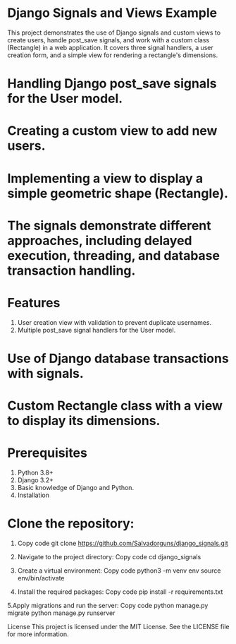 # Django Signals and Views Example
This project demonstrates the use of Django signals and custom views to create users, handle post_save signals, and work with a custom class (Rectangle) in a web application. It covers three signal handlers, a user creation form, and a simple view for rendering a rectangle's dimensions.

# Handling Django post_save signals for the User model.
# Creating a custom view to add new users.
# Implementing a view to display a simple geometric shape (Rectangle).
# The signals demonstrate different approaches, including delayed execution, threading, and database transaction handling.

# Features
1. User creation view with validation to prevent duplicate usernames.
2. Multiple post_save signal handlers for the User model.


# Use of Django database transactions with signals.
# Custom Rectangle class with a view to display its dimensions.


# Prerequisites
1. Python 3.8+
2. Django 3.2+
3. Basic knowledge of Django and Python.
4. Installation

# Clone the repository:

1. Copy code git clone https://github.com/Salvadorguns/django_signals.git

2. Navigate to the project directory:
    Copy code
    cd django_signals

3. Create a virtual environment:
    Copy code
    python3 -m venv env
    source env/bin/activate

4. Install the required packages:
    Copy code
    pip install -r requirements.txt

5.Apply migrations and run the server:
    Copy code
    python manage.py migrate
    python manage.py runserver


 

License
This project is licensed under the MIT License. See the LICENSE file for more information.

